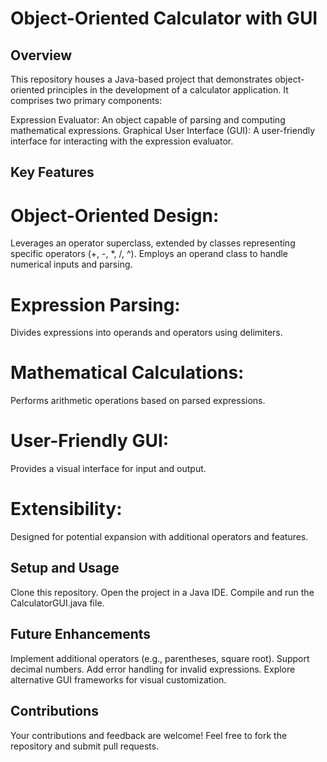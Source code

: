 
# Object-Oriented Calculator with GUI

## Overview

This repository houses a Java-based project that demonstrates object-oriented principles in the development of a calculator application. It comprises two primary components:

Expression Evaluator: An object capable of parsing and computing mathematical expressions.
Graphical User Interface (GUI): A user-friendly interface for interacting with the expression evaluator.
## Key Features

# Object-Oriented Design:
Leverages an operator superclass, extended by classes representing specific operators (+, -, *, /, ^).
Employs an operand class to handle numerical inputs and parsing.
# Expression Parsing:
Divides expressions into operands and operators using delimiters.
# Mathematical Calculations:
Performs arithmetic operations based on parsed expressions.
# User-Friendly GUI:
Provides a visual interface for input and output.
# Extensibility:
Designed for potential expansion with additional operators and features.
## Setup and Usage

Clone this repository.
Open the project in a Java IDE.
Compile and run the CalculatorGUI.java file.
## Future Enhancements

Implement additional operators (e.g., parentheses, square root).
Support decimal numbers.
Add error handling for invalid expressions.
Explore alternative GUI frameworks for visual customization.
## Contributions

Your contributions and feedback are welcome! Feel free to fork the repository and submit pull requests.
